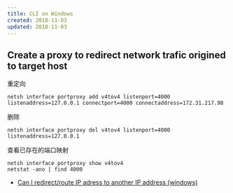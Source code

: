 ```yaml
---
title: CLI on Windows
created: 2018-11-03
updated: 2018-11-03
---
```


## Create a proxy to redirect network trafic origined to target host

重定向

```shell
netsh interface portproxy add v4tov4 listenport=4000 listenaddress=127.0.0.1 connectport=4000 connectaddress=172.31.217.98
```

删除

```shell
netsh interface portproxy del v4tov4 listenport=4000 listenaddress=127.0.0.1
```

查看已存在的端口映射

```shell
netsh interface portproxy show v4tov4
netstat -ano | find 4000
```

- [Can I redirect/route IP adress to another IP address (windows)](https://serverfault.com/questions/712970/can-i-redirect-route-ip-adress-to-another-ip-address-windows)
